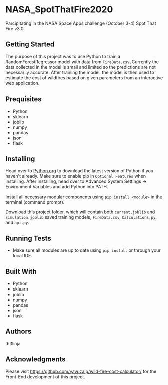 # NASA_SpotThatFire2020
Parcipitating in the NASA Space Apps challenge (October 3-4) Spot That Fire v3.0.

## Getting Started
The purpose of this project was to use Python to train a RandomForestRegressor model with data from `FireData.csv.`Currently the data collected in the model is small and limited so the predictions are not necessarily accurate. After training the model, the model is then used to estimate the cost of wildfires based on given parameters from an interactive web application. 

## Prequisites
  * Python
  * sklearn
  * joblib
  * numpy
  * pandas
  * json
  * flask
  
## Installing
Head over to [Python.org](https://www.python.org/) to download the latest version of Python if you haven't already. Make sure to enable pip in  `Optional Features` when installing. After installing, head over to Advanced System Settings -> Environment Variables and add Python into PATH.

Install all necessary modular components using `pip install <module>` in the terminal (command prompt).

Download this project folder, which will contain both `current.joblib` and `simulation.joblib` saved training models, `FireData.csv`, `Calculations.py`, and `api.py`. 

## Running Tests
 * Make sure all modules are up to date using `pip install` or through your local IDE.

## Built With
  * Python
  * sklearn
  * joblib
  * numpy
  * pandas
  * json
  * flask
  
## Authors
th3linja

## Acknowledgments
Please visit https://github.com/yavuzalp/wild-fire-cost-calculator/ for the Front-End development of this project.
